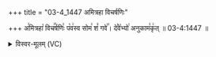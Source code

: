 +++
title = "03-4_1447 अमित्रहा विचर्षणिः"

+++
अ꣣मित्रहा꣡ विच꣢꣯र्षणिः꣣ प꣡व꣢स्व सोम꣣ शं꣡ गवे꣢꣯। दे꣣वे꣡भ्यो꣢ अनुकाम꣣कृ꣢त् ॥ 03-4:1447 ॥

<details><summary>विस्वर-मूलम् (VC)</summary>

अमित्रहा विचर्षणिः पवस्व सोम शं गवे । देवेभ्यो अनुकामकृत् ॥१४४७॥
</details>